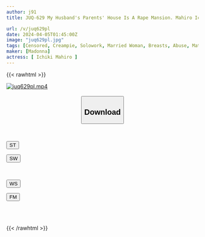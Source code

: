 ```yaml
---
author: j91
title: JUQ-629 My Husband's Parents' House Is A Rape Mansion. Mahiro Ichiki Was Set Up And Raped By His Father-in-law And Brother-in-law For 7 Days.

url: /v/juq629pl
date: 2024-04-05T01:45:00Z
image: "juq629pl.jpg"
tags: [Censored, Creampie, Solowork, Married Woman, Breasts, Abuse, Mature Woman	]
maker: [Madonna]
actress: [ Ichiki Mahiro ]
---
```



{{< rawhtml >}}

<div class="video" data-videoid="k0ZqbMxqdbFOLMV">
    <a href="javascript:;">
        <img src="/v/juq629pl/juq629pl.jpg" width="WIDTH" height="HEIGHT" alt="juq629pl.mp4" loading="lazy">
    </a>
</div>

<script type="text/javascript" src="https://j91.asia/asset/on-demand-st.js"></script>

<br>
  <link rel="stylesheet" href="https://j91.asia/asset/bs5.css">
  
  <center>
  <button class="btn btn-primary" type="button" data-bs-toggle="collapse" data-bs-target=".multi-collapse" aria-expanded="false" aria-controls="multiCollapseExample1 multiCollapseExample2"><h2>Download</h2></button></center>
</p>
<div class="row">
  <div class="col">
    <div class="collapse multi-collapse" id="multiCollapseExample1">
      <div class="card card-body">
	      	      <br>
<div class="buttons">  
<p><a href="https://streamtape.to/v/k0ZqbMxqdbFOLMV" target="_blank"><button class="btn-hover color-3"><i class="fa fa-download"></i> ST</button></a></p>
<p><a href="https://asnwish.com/9grt9ifjzoez" target="_blank"><button class="btn-hover color-2"><i class="fa fa-download"></i> SW</button></a></p></div>
    </div>
  </div>
</div>
  <div class="col">
    <div class="collapse multi-collapse" id="multiCollapseExample2">
      <div class="card card-body">
	      <br>
<div class="buttons">
<p><a href="https://wolfstream.tv/668z74oei22w"><button class="btn-hover color-9"><i class="fa fa-download"></i> WS</button></a></p>
<p><a href="https://filemoon.sx/d/fzxy28pdsi0f"><button class="btn-hover color-8"><i class="fa fa-download"></i> FM</button></a></p></div>
<br><br>
      </div>
    </div>
  </div>
</div>

{{< /rawhtml >}}